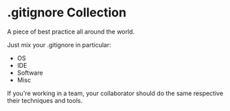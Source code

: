 # .gitignore Collection

A piece of best practice all around the world.

Just mix your .gitignore in particular:

* OS
* IDE
* Software
* Misc

If you're working in a team, your collaborator should do the same respective their techniques and tools.